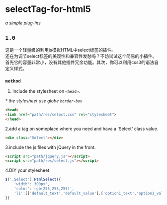 # selectTag-for-html5

_a simple plug-ins_

## `1.0`

这是一个轻量级的利用js模拟HTML中select标签的插件。<br>
还在为调节select标签的美观性和兼容性发愁吗？不妨试试这个简易的小插件。<br>
首先它的容量非常小，没有其他插件冗余功能。其次，你可以利用css3的语法自定义样式。

### `method`

1. include the stylesheet on `<head>`.<br>

_* the stylesheet use globe `border-box`_

```html
<head>
<link href="path/res/select.css" rel="stylesheet">
</head>
```

2.add a tag on someplace where you need and hava a 'Select' class value.

```html
<div class="Select"></div>
```

3.include the js files with jQuery in the front.

```html
<script src="path/jquery.js"></script>
<script src="path/res/select.js"></script>
```

4.DIY your stylesheet.

```javascript
$('.Select').HtmlSelect({
	'width':'300px',
	'color':'rgb(255,255,255)',
	'li':[['default_text','default_value'],['option1_text','option1_value'],['option2_text','option2_value']]
})
```
